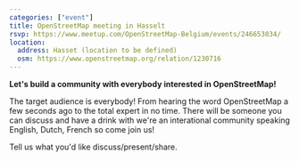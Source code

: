 ```yaml
---
categories: ["event"]
title: OpenStreetMap meeting in Hasselt
rsvp: https://www.meetup.com/OpenStreetMap-Belgium/events/246653034/
location:
  address: Hasset (location to be defined)
  osm: https://www.openstreetmap.org/relation/1230716
---
```


**Let's build a community with everybody interested in OpenStreetMap!**

The target audience is everybody! From hearing the word OpenStreetMap a few seconds ago to the total expert in no time. There will be someone you can discuss and have a drink with we're an interational community speaking English, Dutch, French so come join us!

Tell us what you'd like discuss/present/share.
